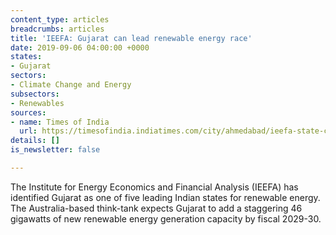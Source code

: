```yaml
---
content_type: articles
breadcrumbs: articles
title: 'IEEFA: Gujarat can lead renewable energy race'
date: 2019-09-06 04:00:00 +0000
states:
- Gujarat
sectors:
- Climate Change and Energy
subsectors:
- Renewables
sources:
- name: Times of India
  url: https://timesofindia.indiatimes.com/city/ahmedabad/ieefa-state-can-lead-renewable-energy-race/articleshowprint/70866615.cms
details: []
is_newsletter: false

---
```

The Institute for Energy Economics and Financial Analysis (IEEFA) has identified Gujarat as one of five leading Indian states for renewable energy. The Australia-based think-tank expects Gujarat to add a staggering 46 gigawatts of new renewable energy generation capacity by fiscal 2029-30.
